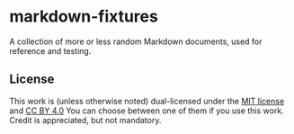 # markdown-fixtures
A collection of more or less random Markdown documents, used for reference and testing.

## License

This work is (unless otherwise noted) dual-licensed under the [MIT license](LICENSE) and [CC BY 4.0](https://creativecommons.org/licenses/by/4.0/) 
You can choose between one of them if you use this work. Credit is appreciated, but not mandatory.
